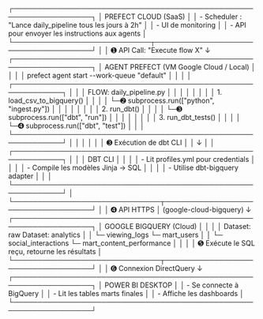 ┌──────────────────────────────────────────────────────────────────┐
│                      PREFECT CLOUD (SaaS)                        │
│  - Scheduler : "Lance daily_pipeline tous les jours à 2h"        │
│  - UI de monitoring                                              │
│  - API pour envoyer les instructions aux agents                  │
└────────────────────────────┬─────────────────────────────────────┘
                             │
                             │ ➊ API Call: "Execute flow X"
                             ↓
┌──────────────────────────────────────────────────────────────────┐
│            AGENT PREFECT (VM Google Cloud / Local)               │
│                                                                  │
│  prefect agent start --work-queue "default"                      │
│                                                                  │
│  ┌────────────────────────────────────────────────────────────┐  │
│  │  FLOW: daily_pipeline.py                                   │  │
│  │                                                            │  │
│  │  1. load_csv_to_bigquery()                                 │  │
│  │     └─➋ subprocess.run(["python", "ingest.py"])            │  │
│  │                                                            │  │
│  │  2. run_dbt()                                              │  │
│  │     └─➌ subprocess.run(["dbt", "run"])                     │  │
│  │                                                            │  │
│  │  3. run_dbt_tests()                                        │  │
│  │     └─➍ subprocess.run(["dbt", "test"])                    │  │
│  └────────────────────────────────────────────────────────────┘  │
│                             │                                    │
│                             │ ➌ Exécution de dbt CLI             │
│                             ↓                                    │
│  ┌────────────────────────────────────────────────────────────┐  │
│  │  DBT CLI                                                   │  │
│  │  - Lit profiles.yml pour credentials                       │  │
│  │  - Compile les modèles Jinja → SQL                         │  │
│  │  - Utilise dbt-bigquery adapter                            │  │
│  └────────────────────────────────────────────────────────────┘  │
└──────────────────────────────┬───────────────────────────────────┘
                               │
                               │ ➍ API HTTPS
                               │    (google-cloud-bigquery)
                               ↓
┌──────────────────────────────────────────────────────────────────┐
│                     GOOGLE BIGQUERY (Cloud)                      │
│                                                                  │
│  Dataset: raw                  Dataset: analytics                │
│  └─ viewing_logs              └─ mart_users                      │
│  └─ social_interactions       └─ mart_content_performance        │
│                                                                  │
│  ➎ Exécute le SQL reçu, retourne les résultats                   │
└──────────────────────────────┬───────────────────────────────────┘
                               │
                               │ ➏ Connexion DirectQuery
                               ↓
┌──────────────────────────────────────────────────────────────────┐
│                         POWER BI DESKTOP                         │
│  - Se connecte à BigQuery                                        │
│  - Lit les tables marts finales                                  │
│  - Affiche les dashboards                                        │
└──────────────────────────────────────────────────────────────────┘